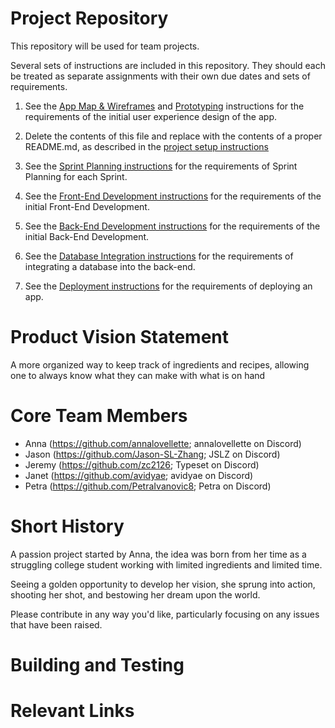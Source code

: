 # Project Repository

This repository will be used for team projects.

Several sets of instructions are included in this repository. They should each be treated as separate assignments with their own due dates and sets of requirements.

1. See the [App Map & Wireframes](instructions-0a-app-map-wireframes.md) and [Prototyping](./instructions-0b-prototyping.md) instructions for the requirements of the initial user experience design of the app.

1. Delete the contents of this file and replace with the contents of a proper README.md, as described in the [project setup instructions](./instructions-0c-project-setup.md)

1. See the [Sprint Planning instructions](instructions-0d-sprint-planning.md) for the requirements of Sprint Planning for each Sprint.

1. See the [Front-End Development instructions](./instructions-1-front-end.md) for the requirements of the initial Front-End Development.

1. See the [Back-End Development instructions](./instructions-2-back-end.md) for the requirements of the initial Back-End Development.

1. See the [Database Integration instructions](./instructions-3-database.md) for the requirements of integrating a database into the back-end.

1. See the [Deployment instructions](./instructions-4-deployment.md) for the requirements of deploying an app.

# Product Vision Statement
A more organized way to keep track of ingredients and recipes, allowing one to always know what they can make with what is on hand

# Core Team Members
- Anna (https://github.com/annalovellette; annalovellette on Discord)
- Jason (https://github.com/Jason-SL-Zhang; JSLZ on Discord)
- Jeremy (https://github.com/zc2126; Typeset on Discord)
- Janet (https://github.com/avidyae; avidyae on Discord)
- Petra (https://github.com/PetraIvanovic8; Petra on Discord)

# Short History
A passion project started by Anna, the idea was born from her time as a struggling college student working with limited ingredients and limited time.

Seeing a golden opportunity to develop her vision, she sprung into action, shooting her shot, and bestowing her dream upon the world.

Please contribute in any way you'd like, particularly focusing on any issues that have been raised.

# Building and Testing

# Relevant Links
